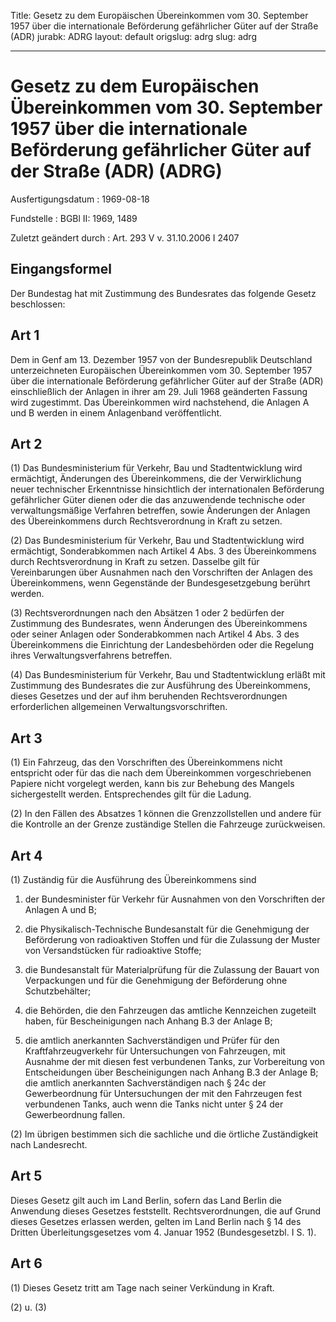 Title: Gesetz zu dem Europäischen Übereinkommen vom 30. September 1957 über die internationale
  Beförderung gefährlicher Güter auf der Straße (ADR)
jurabk: ADRG
layout: default
origslug: adrg
slug: adrg

---

# Gesetz zu dem Europäischen Übereinkommen vom 30. September 1957 über die internationale Beförderung gefährlicher Güter auf der Straße (ADR) (ADRG)

Ausfertigungsdatum
:   1969-08-18

Fundstelle
:   BGBl II: 1969, 1489

Zuletzt geändert durch
:   Art. 293 V v. 31.10.2006 I 2407


## Eingangsformel

Der Bundestag hat mit Zustimmung des Bundesrates das folgende Gesetz
beschlossen:


## Art 1

Dem in Genf am 13. Dezember 1957 von der Bundesrepublik Deutschland
unterzeichneten Europäischen Übereinkommen vom 30. September 1957 über
die internationale Beförderung gefährlicher Güter auf der Straße (ADR)
einschließlich der Anlagen in ihrer am 29. Juli 1968 geänderten
Fassung wird zugestimmt. Das Übereinkommen wird nachstehend, die
Anlagen A und B werden in einem Anlagenband veröffentlicht.


## Art 2

(1) Das Bundesministerium für Verkehr, Bau und Stadtentwicklung wird
ermächtigt, Änderungen des Übereinkommens, die der Verwirklichung
neuer technischer Erkenntnisse hinsichtlich der internationalen
Beförderung gefährlicher Güter dienen oder die das anzuwendende
technische oder verwaltungsmäßige Verfahren betreffen, sowie
Änderungen der Anlagen des Übereinkommens durch Rechtsverordnung in
Kraft zu setzen.

(2) Das Bundesministerium für Verkehr, Bau und Stadtentwicklung wird
ermächtigt, Sonderabkommen nach Artikel 4 Abs. 3 des Übereinkommens
durch Rechtsverordnung in Kraft zu setzen. Dasselbe gilt für
Vereinbarungen über Ausnahmen nach den Vorschriften der Anlagen des
Übereinkommens, wenn Gegenstände der Bundesgesetzgebung berührt
werden.

(3) Rechtsverordnungen nach den Absätzen 1 oder 2 bedürfen der
Zustimmung des Bundesrates, wenn Änderungen des Übereinkommens oder
seiner Anlagen oder Sonderabkommen nach Artikel 4 Abs. 3 des
Übereinkommens die Einrichtung der Landesbehörden oder die Regelung
ihres Verwaltungsverfahrens betreffen.

(4) Das Bundesministerium für Verkehr, Bau und Stadtentwicklung erläßt
mit Zustimmung des Bundesrates die zur Ausführung des Übereinkommens,
dieses Gesetzes und der auf ihm beruhenden Rechtsverordnungen
erforderlichen allgemeinen Verwaltungsvorschriften.


## Art 3

(1) Ein Fahrzeug, das den Vorschriften des Übereinkommens nicht
entspricht oder für das die nach dem Übereinkommen vorgeschriebenen
Papiere nicht vorgelegt werden, kann bis zur Behebung des Mangels
sichergestellt werden. Entsprechendes gilt für die Ladung.

(2) In den Fällen des Absatzes 1 können die Grenzzollstellen und
andere für die Kontrolle an der Grenze zuständige Stellen die
Fahrzeuge zurückweisen.


## Art 4

(1) Zuständig für die Ausführung des Übereinkommens sind

1.  der Bundesminister für Verkehr für Ausnahmen von den Vorschriften der
    Anlagen A und B;


2.  die Physikalisch-Technische Bundesanstalt für die Genehmigung der
    Beförderung von radioaktiven Stoffen und für die Zulassung der Muster
    von Versandstücken für radioaktive Stoffe;


3.  die Bundesanstalt für Materialprüfung für die Zulassung der Bauart von
    Verpackungen und für die Genehmigung der Beförderung ohne
    Schutzbehälter;


4.  die Behörden, die den Fahrzeugen das amtliche Kennzeichen zugeteilt
    haben, für Bescheinigungen nach Anhang B.3 der Anlage B;


5.  die amtlich anerkannten Sachverständigen und Prüfer für den
    Kraftfahrzeugverkehr für Untersuchungen von Fahrzeugen, mit Ausnahme
    der mit diesen fest verbundenen Tanks, zur Vorbereitung von
    Entscheidungen über Bescheinigungen nach Anhang B.3 der Anlage B; die
    amtlich anerkannten Sachverständigen nach
    § 24c der Gewerbeordnung                    für Untersuchungen der mit
    den Fahrzeugen fest verbundenen Tanks, auch wenn die Tanks nicht unter
    § 24 der Gewerbeordnung                    fallen.




(2) Im übrigen bestimmen sich die sachliche und die örtliche
Zuständigkeit nach Landesrecht.


## Art 5

Dieses Gesetz gilt auch im Land Berlin, sofern das Land Berlin die
Anwendung dieses Gesetzes feststellt. Rechtsverordnungen, die auf
Grund dieses Gesetzes erlassen werden, gelten im Land Berlin nach § 14
des Dritten Überleitungsgesetzes vom 4. Januar 1952 (Bundesgesetzbl. I
S. 1).


## Art 6

(1) Dieses Gesetz tritt am Tage nach seiner Verkündung in Kraft.

(2) u. (3)


